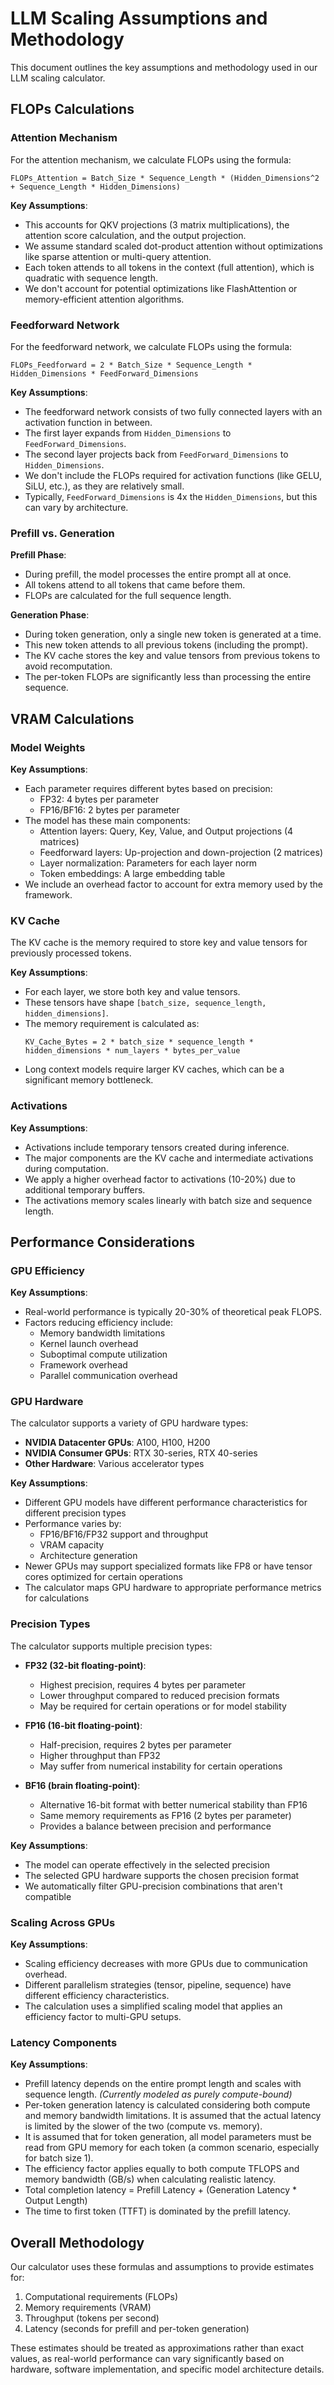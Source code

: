 # LLM Scaling Assumptions and Methodology

This document outlines the key assumptions and methodology used in our LLM scaling calculator.

## FLOPs Calculations

### Attention Mechanism

For the attention mechanism, we calculate FLOPs using the formula:
```
FLOPs_Attention = Batch_Size * Sequence_Length * (Hidden_Dimensions^2 + Sequence_Length * Hidden_Dimensions)
```

**Key Assumptions**:
- This accounts for QKV projections (3 matrix multiplications), the attention score calculation, and the output projection.
- We assume standard scaled dot-product attention without optimizations like sparse attention or multi-query attention.
- Each token attends to all tokens in the context (full attention), which is quadratic with sequence length.
- We don't account for potential optimizations like FlashAttention or memory-efficient attention algorithms.

### Feedforward Network

For the feedforward network, we calculate FLOPs using the formula:
```
FLOPs_Feedforward = 2 * Batch_Size * Sequence_Length * Hidden_Dimensions * FeedForward_Dimensions
```

**Key Assumptions**:
- The feedforward network consists of two fully connected layers with an activation function in between.
- The first layer expands from `Hidden_Dimensions` to `FeedForward_Dimensions`.
- The second layer projects back from `FeedForward_Dimensions` to `Hidden_Dimensions`.
- We don't include the FLOPs required for activation functions (like GELU, SiLU, etc.), as they are relatively small.
- Typically, `FeedForward_Dimensions` is 4x the `Hidden_Dimensions`, but this can vary by architecture.

### Prefill vs. Generation

**Prefill Phase**:
- During prefill, the model processes the entire prompt all at once.
- All tokens attend to all tokens that came before them.
- FLOPs are calculated for the full sequence length.

**Generation Phase**:
- During token generation, only a single new token is generated at a time.
- This new token attends to all previous tokens (including the prompt).
- The KV cache stores the key and value tensors from previous tokens to avoid recomputation.
- The per-token FLOPs are significantly less than processing the entire sequence.

## VRAM Calculations

### Model Weights

**Key Assumptions**:
- Each parameter requires different bytes based on precision:
  - FP32: 4 bytes per parameter
  - FP16/BF16: 2 bytes per parameter
- The model has these main components:
  - Attention layers: Query, Key, Value, and Output projections (4 matrices)
  - Feedforward layers: Up-projection and down-projection (2 matrices)
  - Layer normalization: Parameters for each layer norm
  - Token embeddings: A large embedding table
- We include an overhead factor to account for extra memory used by the framework.

### KV Cache

The KV cache is the memory required to store key and value tensors for previously processed tokens.

**Key Assumptions**:
- For each layer, we store both key and value tensors.
- These tensors have shape `[batch_size, sequence_length, hidden_dimensions]`.
- The memory requirement is calculated as:
  ```
  KV_Cache_Bytes = 2 * batch_size * sequence_length * hidden_dimensions * num_layers * bytes_per_value
  ```
- Long context models require larger KV caches, which can be a significant memory bottleneck.

### Activations

**Key Assumptions**:
- Activations include temporary tensors created during inference.
- The major components are the KV cache and intermediate activations during computation.
- We apply a higher overhead factor to activations (10-20%) due to additional temporary buffers.
- The activations memory scales linearly with batch size and sequence length.

## Performance Considerations

### GPU Efficiency

**Key Assumptions**:
- Real-world performance is typically 20-30% of theoretical peak FLOPS.
- Factors reducing efficiency include:
  - Memory bandwidth limitations
  - Kernel launch overhead
  - Suboptimal compute utilization
  - Framework overhead
  - Parallel communication overhead

### GPU Hardware

The calculator supports a variety of GPU hardware types:

- **NVIDIA Datacenter GPUs**: A100, H100, H200
- **NVIDIA Consumer GPUs**: RTX 30-series, RTX 40-series
- **Other Hardware**: Various accelerator types

**Key Assumptions**:
- Different GPU models have different performance characteristics for different precision types
- Performance varies by:
  - FP16/BF16/FP32 support and throughput
  - VRAM capacity
  - Architecture generation
- Newer GPUs may support specialized formats like FP8 or have tensor cores optimized for certain operations
- The calculator maps GPU hardware to appropriate performance metrics for calculations

### Precision Types

The calculator supports multiple precision types:

- **FP32 (32-bit floating-point)**:
  - Highest precision, requires 4 bytes per parameter
  - Lower throughput compared to reduced precision formats
  - May be required for certain operations or for model stability

- **FP16 (16-bit floating-point)**:
  - Half-precision, requires 2 bytes per parameter
  - Higher throughput than FP32
  - May suffer from numerical instability for certain operations

- **BF16 (brain floating-point)**:
  - Alternative 16-bit format with better numerical stability than FP16
  - Same memory requirements as FP16 (2 bytes per parameter)
  - Provides a balance between precision and performance

**Key Assumptions**:
- The model can operate effectively in the selected precision
- The selected GPU hardware supports the chosen precision format
- We automatically filter GPU-precision combinations that aren't compatible

### Scaling Across GPUs

**Key Assumptions**:
- Scaling efficiency decreases with more GPUs due to communication overhead.
- Different parallelism strategies (tensor, pipeline, sequence) have different efficiency characteristics.
- The calculation uses a simplified scaling model that applies an efficiency factor to multi-GPU setups.

### Latency Components

**Key Assumptions**:
- Prefill latency depends on the entire prompt length and scales with sequence length. *(Currently modeled as purely compute-bound)*
- Per-token generation latency is calculated considering both compute and memory bandwidth limitations. It is assumed that the actual latency is limited by the slower of the two (compute vs. memory).
- It is assumed that for token generation, all model parameters must be read from GPU memory for each token (a common scenario, especially for batch size 1).
- The efficiency factor applies equally to both compute TFLOPS and memory bandwidth (GB/s) when calculating realistic latency.
- Total completion latency = Prefill Latency + (Generation Latency * Output Length)
- The time to first token (TTFT) is dominated by the prefill latency.

## Overall Methodology

Our calculator uses these formulas and assumptions to provide estimates for:
1. Computational requirements (FLOPs)
2. Memory requirements (VRAM)
3. Throughput (tokens per second)
4. Latency (seconds for prefill and per-token generation)

These estimates should be treated as approximations rather than exact values, as real-world performance can vary significantly based on hardware, software implementation, and specific model architecture details. 